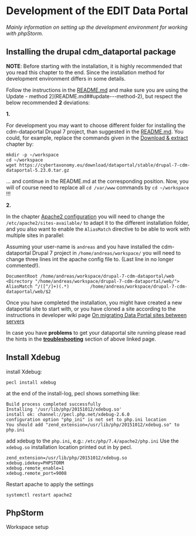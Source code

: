 # Development of the EDIT Data Portal

*Mainly information on setting up the development environment for working with phpStorm.*

## Installing the drupal cdm_dataportal package

**NOTE**: Before starting with the installation, it is highly recommended that you read this chapter to the end. Since
the installation method for development environment differs in some details.

Follow the instructions in the [README.md](README.md) and make sure you are using the
Update - method 2](README.md##update---method-2), but respect the below recommended **2** deviations:

**1.**

For development you may want to choose different folder for installing the cdm-dataportal Drupal 7 project, 
than suggested in the [README.md](README.md). You could, for example, replace the commands given in the
[Download & extract](README.md#download--extract) chapter by:

~~~
mkdir -p ~/workspace
cd ~/workspace
wget https://cybertaxonomy.eu/download/dataportal/stable/drupal-7-cdm-dataportal-5.23.0.tar.gz
~~~

... and continue in the README.md at the corresponding position.
Now, you will of course need to replace all `cd /var/www` commands by `cd ~/workspace` !!!

**2.**

In the chapter [Apache2 configuration](README.md#apache2-configuration) you will need to change the 
`/etc/apache2/sites-available/` to adapt it to the different installation folder, and you also want to enable the
`AliasMatch` directive to be able to work with multiple sites in parallel:

Assuming your user-name is `andreas` and you have installed the cdm-dataportal Drupal 7 project in `/home/andreas/workspace/`
you will need to change three lines int the apache config file to. (Last line in no longer commented!).

~~~
DocumentRoot /home/andreas/workspace/drupal-7-cdm-dataportal/web
<Directory "/home/andreas/workspace/drupal-7-cdm-dataportal/web/">
AliasMatch ^/([^/]+)(.*)		/home/andreas/workspace/drupal-7-cdm-dataportal/web/$2
~~~~

Once you have completed the installation, you might have created a new dataportal site to start with, or you have cloned
a site according to the instructions in developer wiki page 
[On migrating Data Portal sites between servers](https://dev.e-taxonomy.eu/redmine/projects/edit/wiki/CdmDataportalSiteMigration)

In case you have **problems** to get your dataportal site running please read the hints in the 
[**troubleshooting**](https://dev.e-taxonomy.eu/redmine/projects/edit/wiki/CdmDataportalSiteMigration##Troubleshooting) 
section of above linked page.

## Install Xdebug

install Xdebug:

~~~
pecl install xdebug
~~~

at the end of the install-log, pecl shows something like:

~~~
Build process completed successfully
Installing '/usr/lib/php/20151012/xdebug.so'
install ok: channel://pecl.php.net/xdebug-2.6.0
configuration option "php_ini" is not set to php.ini location
You should add "zend_extension=/usr/lib/php/20151012/xdebug.so" to php.ini
~~~

add xdebug to the `php.ini`, e.g.: `/etc/php/7.4/apache2/php.ini` Use the `xdebug.so` installation location printed out 
in by pecl.

~~~
zend_extension=/usr/lib/php/20151012/xdebug.so
xdebug.idekey=PHPSTORM
xdebug.remote_enable=1
xdebug.remote_port=9008
~~~

Restart apache  to apply the settings 

~~~
systemctl restart apache2
~~~

## PhpStorm

Workspace setup
